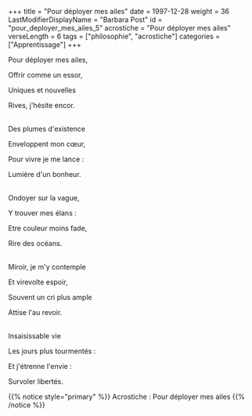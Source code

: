 +++
title = "Pour déployer mes ailes"
date = 1997-12-28
weight = 36
LastModifierDisplayName = "Barbara Post"
id = "pour_deployer_mes_ailes_5"
acrostiche = "Pour déployer mes ailes"
verseLength = 6
tags = ["philosophie", "acrostiche"]
categories = ["Apprentissage"]
+++

Pour déployer mes ailes,

Offrir comme un essor,

Uniques et nouvelles

Rives, j'hésite encor.

 \
Des plumes d'existence

Enveloppent mon cœur,

Pour vivre je me lance :

Lumière d'un bonheur.

 \
Ondoyer sur la vague,

Y trouver mes élans :

Etre couleur moins fade,

Rire des océans.

 \
Miroir, je m'y contemple

Et virevolte espoir,

Souvent un cri plus ample

Attise l'au revoir.

 \
Insaisissable vie

Les jours plus tourmentés :

Et j'étrenne l'envie :

Survoler libertés.

{{% notice style="primary" %}}
Acrostiche : Pour déployer mes ailes
{{% /notice %}}
